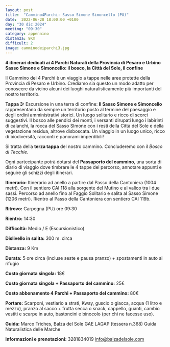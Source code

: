 ```yaml
---
layout: post
title:  "Cammino4Parchi: Sasso Simone Simoncello (PU)"
date:  2022-06-28 18:00:00 +0100
day: "30 dic 2024"
meeting: "09:30"
category: appennino 
distanza: 9Km
difficult: 2
image: camminodeiparchi3.jpg
---
```


**4 itinerari dedicati ai 4 Parchi Naturali della Provincia di Pesaro e Urbino**
**Sasso Simone e Simoncello: il bosco, la Città del Sole, il confine**

Il Cammino dei 4 Parchi è un viaggio a tappe nelle aree protette della Provincia di Pesaro e Urbino. Crediamo sia questo un modo adatto per conoscere da vicino alcuni dei luoghi naturalisticamente più importanti del nostro territorio.

**Tappa 3:** Escursione in una terra di confine: **Il Sasso Simone e Simoncello** rappresentano da sempre un territorio posto al termine del paesaggio e degli ordini amministrativi storici. Un luogo solitario e ricco di scorci suggestivi. Il bosco alle pendici dei monti, i versanti dirupati lungo i labirinti di calanchi, la rocca del Sasso SImone con i resti della Città del Sole e della vegetazione residua, altrove disboscata.
Un viaggio in un luogo unico, ricco di biodiversità, racconti e panorami imperdibili!

Si tratta della **terza tappa** del nostro cammino. Concluderemo con il *Bosco di Tecchie*.

Ogni partecipante potrà dotarsi del **Passaporto del cammino**, una sorta di diario di viaggio dove timbrare le 4 tappe del percorso, annotare appunti e seguire gli schizzi degli itinerari.

**Itinerario:** Itinerario ad anello a partire dal Passo della Cantoniera (1004 metri). Con il sentiero CAI 118 alla sorgente del Mutino e al valico tra i due sassi. Percorso ad anello fino al Faggio Solitario e salita al Sasso Simone (1206 metri). Rientro al Passo della Cantoniera con sentiero CAI 119b.

**Ritrovo:** Carpegna (PU) ore 09:30

**Rientro:** 14:30 

**Difficoltà:** Medio / E (Escursionistico)

**Dislivello in salita:** 300 m. circa

**Distanza:** 9 Km

**Durata:** 5 ore circa (incluse seste e pausa pranzo) + spostamenti in auto ai rifugio

**Costo giornata singola:** 18€

**Costo giornata singola + Passaporto del cammino:** 25€

**Costo abbonamento 4 Parchi + Passaporto del cammino:** 80€

**Portare:** Scarponi, vestiario a strati, Kway, guscio o giacca, acqua (1 litro e mezzo), pranzo al sacco + frutta secca o snack, cappello, guanti, cambio vestiti e scarpe in auto, bastoncini e binocolo (per chi ne facesse uso). 


**Guida:** Marco Triches, Balza del Sole GAE LAGAP (tessera n.368) Guida Naturalistica delle Marche

**Informazioni e prenotazioni:** 3281834019 info@balzadelsole.com

